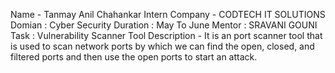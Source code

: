 Name - Tanmay Anil Chahankar 
Intern Company - CODTECH IT SOLUTIONS 
Domian : Cyber Security 
Duration : May To June 
Mentor : SRAVANI GOUNI 
Task : Vulnerability Scanner Tool
Description -  It is an port scanner tool that is used to scan network ports by which we can find the open, closed, and filtered ports and then use the open ports to start an attack.

